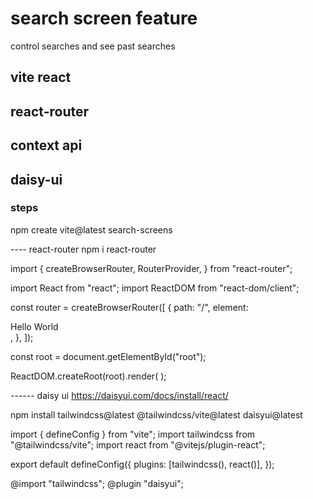 # search screen feature

control searches and see past searches

## vite react

## react-router

## context api

## daisy-ui

### steps

npm create vite@latest search-screens

---- react-router
npm i react-router

import {
createBrowserRouter,
RouterProvider,
} from "react-router";

import React from "react";
import ReactDOM from "react-dom/client";

const router = createBrowserRouter([
{
path: "/",
element: <div>Hello World</div>,
},
]);

const root = document.getElementById("root");

ReactDOM.createRoot(root).render(
<RouterProvider router={router} />
);

------ daisy ui
https://daisyui.com/docs/install/react/

npm install tailwindcss@latest @tailwindcss/vite@latest daisyui@latest

import { defineConfig } from "vite";
import tailwindcss from "@tailwindcss/vite";
import react from "@vitejs/plugin-react";

export default defineConfig({
plugins: [tailwindcss(), react()],
});

@import "tailwindcss";
@plugin "daisyui";
